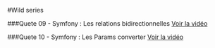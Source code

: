 #Wild series

###Quete 09 - Symfony : Les relations bidirectionnelles 
[Voir la vidéo](http://frvaillant.com/wcs/screencasts/09.mov)

###Quete 10 - Symfony : Les Params converter 
[Voir la vidéo](http://frvaillant.com/wcs/screencasts/10.mov)